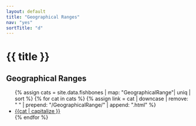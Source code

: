 ```yaml
---
layout: default
title: "Geographical Ranges"
nav: "yes"
sortTitle: "d"
---
```


<!-- HEADER -->
<div class="home">
	<div class="container">
		<div class="title">
			<h1>{{ title }}</h1>
		</div>
	</div>
</div>



<div class="container">
	<h2>Geographical Ranges</h2>
	<ul>
	<!-- 'map' so only category property + 'uniq' to remove duplicates => simple list of cats -->
	{% assign cats = site.data.fishbones | map: "GeographicalRange"| uniq | sort  %}
	{% for cat in cats %}
		<!-- remove spaces + top & tail => /category/<thiscat>.html -->
		{% assign link = cat | downcase | remove: " " | prepend: "/GeographicalRange/" | append: ".html" %}
		<li><a href="{{link}}">{{cat | capitalize }}</a></li>
	{% endfor %}
	</ul>
</div>
